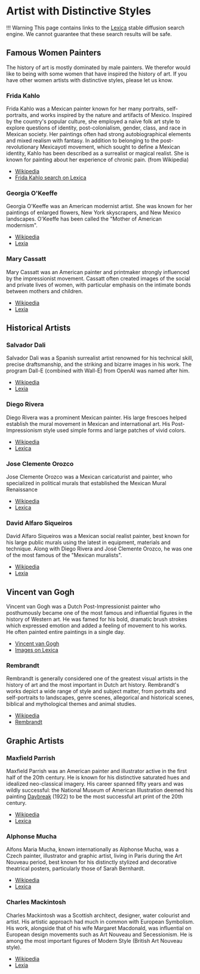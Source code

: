 # Artist with Distinctive Styles

!!! Warning
    This page contains links to the [Lexica](https://lexica.art/) stable diffusion search engine.  We cannot guarantee that these search results will be safe.

## Famous Women Painters
The history of art is mostly dominated by male painters.  We therefor would like to being with some women that have inspired the history of art.  If you have other women artists with distinctive styles, please let us know.

### Frida Kahlo
Frida Kahlo was a Mexican painter known for her many portraits, self-portraits, and works inspired by the nature and artifacts of Mexico. Inspired by the country's popular culture, she employed a naïve folk art style to explore questions of identity, post-colonialism, gender, class, and race in Mexican society. Her paintings often had strong autobiographical elements and mixed realism with fantasy. In addition to belonging to the post-revolutionary Mexicayotl movement, which sought to define a Mexican identity, Kahlo has been described as a surrealist or magical realist. She is known for painting about her experience of chronic pain. (from Wikipedia)

* [Wikipedia](https://en.wikipedia.org/wiki/Frida_Kahlo)
* [Frida Kahlo search on Lexica](https://lexica.art/?q=Frida+Kahlo)

### Georgia O'Keeffe
Georgia O'Keeffe was an American modernist artist. She was known for her paintings of enlarged flowers, New York skyscrapers, and New Mexico landscapes. O'Keeffe has been called the "Mother of American modernism".

* [Wikipedia](https://en.wikipedia.org/wiki/Georgia_O'Keeffe)
* [Lexia](https://lexica.art/?q=Georgia+O%27Keeffe)
  
### Mary Cassatt
Mary Cassatt was an American painter and printmaker strongly influenced by the impressionist movement.  Cassatt often created images of the social and private lives of women, with particular emphasis on the intimate bonds between mothers and children.

* [Wikipedia](https://en.wikipedia.org/wiki/Mary_Cassatt)
* [Lexia](https://lexica.art/?q=Mary+Cassatt)

## Historical Artists

### Salvador Dali
Salvador Dali was a Spanish surrealist artist renowned for his technical skill, precise draftsmanship, and the striking and bizarre images in his work.  The program Dall-E (combined with Wall-E) from OpenAI was named after him.

* [Wikipedia](https://en.wikipedia.org/wiki/Salvador_Dal%C3%AD)
* [Lexia](https://lexica.art/?q=Salvador+Dali)

### Diego Rivera
Diego Rivera was a prominent Mexican painter. His large frescoes helped establish the mural movement in Mexican and international art.  His Post-Impressionism style used simple forms and large patches of vivid colors.

* [Wikipedia](https://en.wikipedia.org/wiki/Diego_Rivera)
* [Lexica](https://lexica.art/?q=Diego+Rivera)

### Jose Clemente Orozco
Jose Clemente Orozco was a Mexican caricaturist and painter, who specialized in political murals that established the Mexican Mural Renaissance 

* [Wikipedia](https://en.wikipedia.org/wiki/Jos%C3%A9_Clemente_Orozco)
* [Lexica](https://lexica.art/?q=Diego+Rivera)

### David Alfaro Siqueiros

David Alfaro Siqueiros was a Mexican social realist painter, best known for his large public murals using the latest in equipment, materials and technique. Along with Diego Rivera and José Clemente Orozco, he was one of the most famous of the "Mexican muralists".

* [Wikipedia](https://en.wikipedia.org/wiki/David_Alfaro_Siqueiros)
* [Lexia](https://lexica.art/?q=David+Alfaro+Siqueiros)

## Vincent van Gogh
Vincent van Gogh was a Dutch Post-Impressionist painter who posthumously became one of the most famous and influential figures in the history of Western art.  He was famed for his bold, dramatic brush strokes which expressed emotion and added a feeling of movement to his works.  He often painted entire paintings in a single day.

* [Vincent van Gogh](https://en.wikipedia.org/wiki/Vincent_van_Gogh)
* [Images on Lexica](https://lexica.art/?q=Vincent+Van+Gogh)

### Rembrandt
Rembrandt is generally considered one of the greatest visual artists in the history of art and the most important in Dutch art history.  Rembrandt's works depict a wide range of style and subject matter, from portraits and self-portraits to landscapes, genre scenes, allegorical and historical scenes, biblical and mythological themes and animal studies.

* [Wikipedia](https://en.wikipedia.org/wiki/Rembrandt)
* [Rembrandt](https://lexica.art/?q=Rembrandt)
  
## Graphic Artists

### Maxfield Parrish
Maxfield Parrish was an American painter and illustrator active in the first half of the 20th century. He is known for his distinctive saturated hues and idealized neo-classical imagery. His career spanned fifty years and was wildly successful: the National Museum of American Illustration deemed his painting [Daybreak](https://en.wikipedia.org/wiki/Daybreak_(painting)) (1922) to be the most successful art print of the 20th century.

* [Wikipedia](https://en.wikipedia.org/wiki/Maxfield_Parrish)
* [Lexica](https://lexica.art/?q=Maxfield+Parrish)

### Alphonse Mucha
Alfons Maria Mucha, known internationally as Alphonse Mucha, was a Czech painter, illustrator and graphic artist, living in Paris during the Art Nouveau period, best known for his distinctly stylized and decorative theatrical posters, particularly those of Sarah Bernhardt. 

* [Wikipedia](https://en.wikipedia.org/wiki/Alphonse_Mucha)
* [Lexica](https://lexica.art/?q=Alphonse+Mucha)

### Charles Mackintosh
Charles Mackintosh was a Scottish architect, designer, water colourist and artist. His artistic approach had much in common with European Symbolism. His work, alongside that of his wife Margaret Macdonald, was influential on European design movements such as Art Nouveau and Secessionism.  He is among the most important figures of Modern Style (British Art Nouveau style).

* [Wikipedia](https://en.wikipedia.org/wiki/Charles_Rennie_Mackintosh)
* [Lexia](https://lexica.art/?q=Charles+Rennie+Mackintosh)